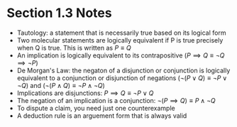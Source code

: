 # Section 1.3 Notes
- Tautology: a statement that is necessarily true based on its logical form
- Two molecular statements are logically equivalent if P is true precisely when Q is true. This is written as $P \equiv Q$
- An implication is logically equivalent to its contrapositive ($P \implies Q \equiv \lnot Q \implies \lnot P$)
- De Morgan's Law: the negaton of a disjunction or conjunction is logically equivalent to a conjunction or disjunction of negations ($\lnot (P \lor Q) \equiv \lnot P \lor \lnot Q$) and ($\lnot (P \land Q) \equiv \lnot P \land \lnot Q$)
- Implications are disjunctions: $P \implies Q \equiv \lnot P \lor Q$
- The negation of an implication is a conjunction: $\lnot (P \implies Q) \equiv P \land \lnot Q$
- To dispute a claim, you need just one counterexample
- A deduction rule is an arguement form that is always valid
